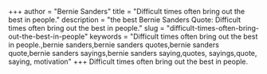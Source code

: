 +++
author = "Bernie Sanders"
title = "Difficult times often bring out the best in people."
description = "the best Bernie Sanders Quote: Difficult times often bring out the best in people."
slug = "difficult-times-often-bring-out-the-best-in-people"
keywords = "Difficult times often bring out the best in people.,bernie sanders,bernie sanders quotes,bernie sanders quote,bernie sanders sayings,bernie sanders saying,quotes, sayings,quote, saying, motivation"
+++
Difficult times often bring out the best in people.
